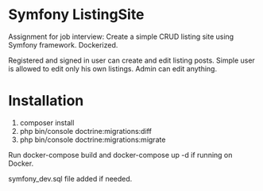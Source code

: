 # Symfony ListingSite
Assignment for job interview:
Create a simple CRUD listing site using Symfony framework.
Dockerized.

Registered and signed in user can create and edit listing posts. Simple user is allowed to edit only his own listings. Admin can edit anything.

# Installation
1. composer install
2. php bin/console doctrine:migrations:diff
3. php bin/console doctrine:migrations:migrate

Run docker-compose build and docker-compose up -d if running on Docker.

symfony_dev.sql file added if needed.
